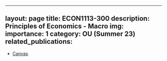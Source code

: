

---
layout: page
title: ECON1113-300
description: Principles of Economics - Macro
img: 
importance: 1
category: OU (Summer 23)
related_publications:
---

+ [Canvas](https://canvas.ou.edu/courses/284459).

